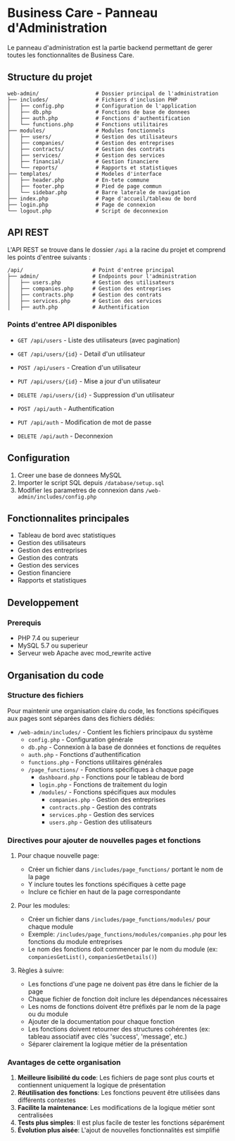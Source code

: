 # Business Care - Panneau d'Administration

Le panneau d'administration est la partie backend permettant de gerer toutes les fonctionnalites de Business Care.

## Structure du projet

```
web-admin/                  # Dossier principal de l'administration
├── includes/               # Fichiers d'inclusion PHP
│   ├── config.php          # Configuration de l'application
│   ├── db.php              # Fonctions de base de donnees
│   ├── auth.php            # Fonctions d'authentification
│   └── functions.php       # Fonctions utilitaires
├── modules/                # Modules fonctionnels
│   ├── users/              # Gestion des utilisateurs
│   ├── companies/          # Gestion des entreprises
│   ├── contracts/          # Gestion des contrats
│   ├── services/           # Gestion des services
│   ├── financial/          # Gestion financiere
│   └── reports/            # Rapports et statistiques
├── templates/              # Modeles d'interface
│   ├── header.php          # En-tete commune
│   ├── footer.php          # Pied de page commun
│   └── sidebar.php         # Barre laterale de navigation
├── index.php               # Page d'accueil/tableau de bord
├── login.php               # Page de connexion
└── logout.php              # Script de deconnexion
```

## API REST

L'API REST se trouve dans le dossier `/api` a la racine du projet et comprend les points d'entree suivants :

```
/api/                      # Point d'entree principal
├── admin/                 # Endpoints pour l'administration
│   ├── users.php          # Gestion des utilisateurs
│   ├── companies.php      # Gestion des entreprises
│   ├── contracts.php      # Gestion des contrats
│   ├── services.php       # Gestion des services
│   ├── auth.php           # Authentification
```

### Points d'entree API disponibles

- `GET /api/users` - Liste des utilisateurs (avec pagination)
- `GET /api/users/{id}` - Detail d'un utilisateur
- `POST /api/users` - Creation d'un utilisateur
- `PUT /api/users/{id}` - Mise a jour d'un utilisateur
- `DELETE /api/users/{id}` - Suppression d'un utilisateur

- `POST /api/auth` - Authentification
- `PUT /api/auth` - Modification de mot de passe
- `DELETE /api/auth` - Deconnexion

## Configuration

1. Creer une base de donnees MySQL
2. Importer le script SQL depuis `/database/setup.sql`
3. Modifier les parametres de connexion dans `/web-admin/includes/config.php`

## Fonctionnalites principales

- Tableau de bord avec statistiques
- Gestion des utilisateurs
- Gestion des entreprises
- Gestion des contrats
- Gestion des services
- Gestion financiere
- Rapports et statistiques

## Developpement

### Prerequis

- PHP 7.4 ou superieur
- MySQL 5.7 ou superieur
- Serveur web Apache avec mod_rewrite active 

## Organisation du code

### Structure des fichiers

Pour maintenir une organisation claire du code, les fonctions spécifiques aux pages sont séparées dans des fichiers dédiés:

- `/web-admin/includes/` - Contient les fichiers principaux du système
  - `config.php` - Configuration générale
  - `db.php` - Connexion à la base de données et fonctions de requêtes
  - `auth.php` - Fonctions d'authentification
  - `functions.php` - Fonctions utilitaires générales
  - `/page_functions/` - Fonctions spécifiques à chaque page
    - `dashboard.php` - Fonctions pour le tableau de bord
    - `login.php` - Fonctions de traitement du login
    - `/modules/` - Fonctions spécifiques aux modules
      - `companies.php` - Gestion des entreprises
      - `contracts.php` - Gestion des contrats
      - `services.php` - Gestion des services
      - `users.php` - Gestion des utilisateurs

### Directives pour ajouter de nouvelles pages et fonctions

1. Pour chaque nouvelle page:
   - Créer un fichier dans `/includes/page_functions/` portant le nom de la page
   - Y inclure toutes les fonctions spécifiques à cette page
   - Inclure ce fichier en haut de la page correspondante

2. Pour les modules:
   - Créer un fichier dans `/includes/page_functions/modules/` pour chaque module
   - Exemple: `/includes/page_functions/modules/companies.php` pour les fonctions du module entreprises
   - Le nom des fonctions doit commencer par le nom du module (ex: `companiesGetList()`, `companiesGetDetails()`)

3. Règles à suivre:
   - Les fonctions d'une page ne doivent pas être dans le fichier de la page
   - Chaque fichier de fonction doit inclure les dépendances nécessaires
   - Les noms de fonctions doivent être préfixés par le nom de la page ou du module
   - Ajouter de la documentation pour chaque fonction
   - Les fonctions doivent retourner des structures cohérentes (ex: tableau associatif avec clés 'success', 'message', etc.)
   - Séparer clairement la logique métier de la présentation

### Avantages de cette organisation

1. **Meilleure lisibilité du code**: Les fichiers de page sont plus courts et contiennent uniquement la logique de présentation
2. **Réutilisation des fonctions**: Les fonctions peuvent être utilisées dans différents contextes
3. **Facilite la maintenance**: Les modifications de la logique métier sont centralisées
4. **Tests plus simples**: Il est plus facile de tester les fonctions séparément
5. **Évolution plus aisée**: L'ajout de nouvelles fonctionnalités est simplifié 
